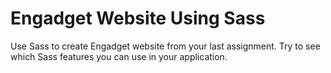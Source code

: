 # Engadget Website Using Sass 

Use Sass to create Engadget website from your last assignment. Try to see which Sass features you can use in your application. 